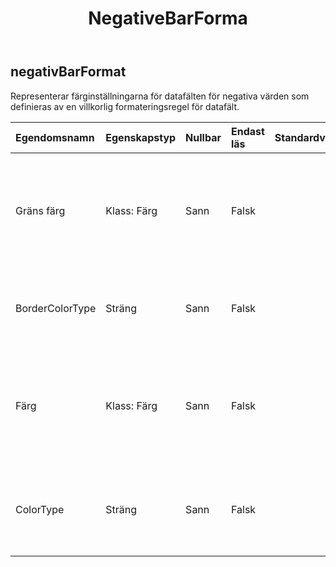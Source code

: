 ﻿---
title: NegativeBarForma
second_title: Aspose.Cells Cloud Documen
type: docs
url: /sv/specification/model/negativebarformat/
description: "Aspose.Cells Molnmodellspecifikation: NegativeBarFormat. Hantera enkelt Excel och andra kalkylarksdokument med funktioner som att öppna, generera, redigera, dela, slå samman, jämföra och konvertera"
weight: 50
---
## **negativBarFormat**

 Representerar färginställningarna för datafälten för negativa värden som definieras av en villkorlig formateringsregel för datafält.

| Egendomsnamn| Egenskapstyp| Nullbar| Endast läs| Standardvärde| Beskrivning|
|:- |:- |:- |:- |:- |:- |
| Gräns färg| Klass: Färg| Sann| Falsk||Hämtar eller ställer in ett FormatColor-objekt som du kan använda för att ange kantfärgen för negativa datafält.|
| BorderColorType| Sträng| Sann| Falsk|| Hämtar om samma kantfärg ska användas som positiva datafält.|
| Färg| Klass: Färg| Sann| Falsk|| Hämtar eller ställer in ett FormatColor-objekt som du kan använda för att ange fyllningsfärgen för negativa datastaplar.|
| ColorType| Sträng| Sann| Falsk|| Hämtar eller ställer in om samma fyllningsfärg som positiva datafält ska användas.|

